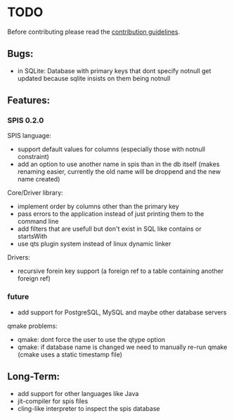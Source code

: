 # TODO

Before contributing please read the [contribution guidelines](./Contribution.md).

## Bugs:

- in SQLite: Database with primary keys that dont specify notnull get updated because sqlite
  insists on them being notnull

## Features:

### SPIS 0.2.0

SPIS language:

- support default values for columns (especially those with notnull constraint)
- add an option to use another name in spis than in the db itself (makes renaming easier,
  currently the old name will be droppend and the new name created)

Core/Driver library:

- implement order by columns other than the primary key
- pass errors to the application instead of just printing them to the command line
- add filters that are usefull but don't exist in SQL like contains or startsWith
- use qts plugin system instead of linux dynamic linker

Drivers:

- recursive forein key support (a foreign ref to a table containing another foreign ref)


### future

- add support for PostgreSQL, MySQL and maybe other database servers

qmake problems:

- qmake: dont force the user to use the qtype option
- qmake: if database name is changed we need to manually re-run qmake (cmake uses a static timestamp file)

## Long-Term:

- add support for other languages like Java
- jit-compiler for spis files
- cling-like interpreter to inspect the spis database
